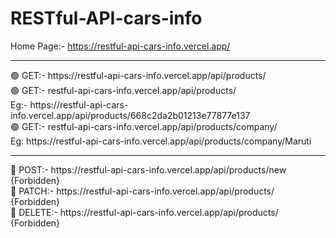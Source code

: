 # RESTful-API-cars-info
Home Page:- https://restful-api-cars-info.vercel.app/ <br>
<hr>
🟢 GET:- https://restful-api-cars-info.vercel.app/api/products/ <br>
🟢 GET:- restful-api-cars-info.vercel.app/api/products/<id> <br> 
Eg:- https://restful-api-cars-info.vercel.app/api/products/668c2da2b01213e77877e137 <br>
🟢 GET:- restful-api-cars-info.vercel.app/api/products/company/<company> <br>
Eg: https://restful-api-cars-info.vercel.app/api/products/company/Maruti <br>
<hr>
🔴 POST:- https://restful-api-cars-info.vercel.app/api/products/new {Forbidden} <br>
🔴 PATCH:- https://restful-api-cars-info.vercel.app/api/products/<id> {Forbidden} <br>
🔴 DELETE:- https://restful-api-cars-info.vercel.app/api/products/<id> {Forbidden} <br>
